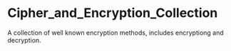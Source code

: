 # Cipher_and_Encryption_Collection
A collection of well known encryption methods, includes encryptiong and decryption.
